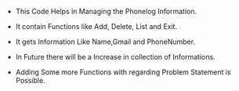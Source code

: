 * This Code Helps in Managing the Phonelog Information.

* It contain Functions like Add, Delete, List and Exit.

* It gets Information Like Name,Gmail and PhoneNumber.

* In Future there will be a Increase in collection of Informations.

* Adding Some more Functions with regarding Problem Statement is Possible.